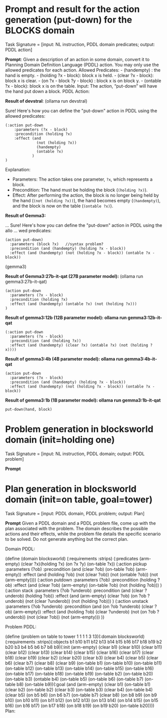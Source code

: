 # Prompt and result for the action generation (put-down) for the BLOCKS domain
Task Signature = [input: NL instruction, PDDL domain predicates; output: PDDL action]

**Prompt**:
Given a description of an action in some domain, convert it to Planning Domain Definition Language (PDDL) action. You may only use the allowed predicates for each action. 
Allowed Predicates: - (handempty) : the hand is empty. - (holding ?x - block): block x is held. - (clear ?x - block): block x is clear. - (on ?x - block ?y - block) : block x is on block y. - (ontable ?x - block): block x is on the table. 
Input: The action, “put-down” will have the hand put down a block. 
PDDL Action:

**Result of devstral**: (ollama run devstral)

Sure! Here's how you can define the "put-down" action in PDDL using the 
allowed predicates:

```pddl
(:action put-down
    :parameters (?x - block)
    :precondition (holding ?x)
    :effect (and
              (not (holding ?x))
              (handempty)
              (ontable ?x)
            )
)
```

Explanation:
- Parameters: The action takes one parameter, `?x`, which represents a 
block.
- Precondition: The hand must be holding the block (`(holding ?x)`).
- Effect: After performing the action, the block is no longer being held 
by the hand (`(not (holding ?x))`), the hand becomes empty 
(`(handempty)`), and the block is now on the table (`(ontable ?x)`).


**Result of Gemma3:**

... Sure! Here's how you can define the "put-down" action in PDDL using the allo
... wed predicates:
```pddl
(action put-down)
  :parameters (block ?x)   //syntax problem?
  :precondition (and (handempty) (holding ?x - block)) 
  :effect (and (handempty) (not (holding ?x - block)) (ontable ?x - 
block))
```
(gemma3)

**Result of Gemma3:27b-it-qat (27B parameter model):** (ollama run gemma3:27b-it-qat)
```pddl
(action put-down
  :parameters (?x - block)
  :precondition (holding ?x)
  :effect (and (handempty) (ontable ?x) (not (holding ?x)))
)
```

**Result of gemma3:12b (12B parameter model): ollama run gemma3:12b-it-qat**
```pddl
(:action put-down
  :parameters (?x - block)
  :precondition (and (holding ?x))
  :effect (and (handempty) (clear ?x) (ontable ?x) (not (holding ?x))))
```

**Result of gemma3:4b (4B parameter model): ollama run gemma3:4b-it-qat**
```pddl
(action put-down
  :parameters (?x - block)
  :precondition (and (handempty) (holding ?x - block))
  :effect (and (handempty) (not (holding ?x - block)) (ontable ?x - 
block))
```
**Result of gemma3:1b (1B parameter model): ollama run gemma3:1b-it-qat**
```pddl
put-down(hand, block)
```

# Problem generation in blocksworld domain (init=holding one)
Task Signature = [input: NL instruction, PDDL domain; output: PDDL problem]

**Prompt**


# Plan generation in blocksworld domain (init=on table, goal=tower)
Task Signature = [input: PDDL domain, PDDL problem; output: Plan]

**Prompt**
Given a PDDL domain and a PDDL problem file, come up with the plan associated with the problem. The domain describes the possible actions and their effects, while the problem file details the specific scenario to be solved. Do not generate anything but the correct plan.

Domain PDDL:

(define (domain blocksworld) (:requirements :strips) (:predicates (arm-empty) (clear ?x)(holding ?x) (on ?x ?y) (on-table ?x)) (:action pickup :parameters (?ob) :precondition (and (clear ?ob) (on-table ?ob) (arm-empty)) :effect (and (holding ?ob) (not (clear ?ob)) (not (ontable ?ob)) (not (arm-empty)))) (:action putdown :parameters (?ob) :precondition (holding ?ob) :effect (and (clear ?ob) (arm-empty) (on-table ?ob) (not (holding ?ob))) ) (:action stack :parameters (?ob ?underob) :precondition (and (clear ?underob) (holding ?ob)) :effect (and (arm-empty) (clear ?ob) (on ?ob ?underob) (not (clear ?underob)) (not (holding ?ob))) ) (:action unstack :parameters (?ob ?underob) :precondition (and (on ?ob ?underob) (clear ?ob)
(arm-empty)) :effect (and (holding ?ob) (clear ?underob) (not (on ?ob ?underob)) (not (clear ?ob)) (not (arm-empty))) ))

Problem PDDL:

(define (problem on table to tower 1 1 1 1 3 13)(:domain blocksworld)(:requirements
:strips)(:objects b1 b10 b11 b12 b13 b14 b15 b16 b17 b18 b19 b2 b20 b3 b4 b5 b6 b7
b8 b9)(:init (arm-empty) (clear b1) (clear b10) (clear b11) (clear b12) (clear b13) (clear b14)
(clear b15) (clear b16) (clear b17) (clear b18) (clear b19) (clear b2) (clear b20) (clear b3)
(clear b4) (clear b5) (clear b6) (clear b7) (clear b8) (clear b9) (on-table b1) (on-table b10)
(on-table b11) (on-table b12) (on-table b13) (on-table b14) (on-table b15) (on-table b16)
(on-table b17) (on-table b18) (on-table b19) (on-table b2) (on-table b20) (on-table b3) (ontable b4) (on-table b5) (on-table b6) (on-table b7) (on-table b8) (on-table b9))(:goal (and
(arm-empty) (clear b1) (on-table b1) (clear b2) (on-table b2) (clear b3) (on-table b3) (clear
b4) (on-table b4) (clear b5) (on b5 b6) (on b6 b7) (on-table b7) (clear b8) (on b8 b9) (on b9
b10) (on b10 b11) (on b11 b12) (on b12 b13) (on b13 b14) (on b14 b15) (on b15 b16) (on
b16 b17) (on b17 b18) (on b18 b19) (on b19 b20) (on-table b20))))
Plan:

